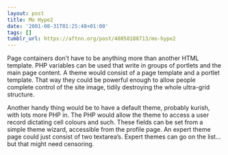 ```yaml
---
layout: post
title: Mo Hype2
date: '2001-08-31T01:25:48+01:00'
tags: []
tumblr_url: https://aftnn.org/post/48058188713/mo-hype2
---
```

<p>Page containers don&rsquo;t have to be anything more than another HTML template. PHP variables can be used that write in groups of portlets and the main page content. A theme would consist of a page template and a portlet template. That way they could be powerful enough to allow people complete control of the site image, tidily destroying the whole ultra-grid structure.</p>
<p>Another handy thing would be to have a default theme, probably kurish, with lots more PHP in. The PHP would allow the theme to access a user record dictating cell colours and such. These fields can be set from a simple theme wizard, accessible from the profile page. An expert theme page could just consist of two textarea&rsquo;s. Expert themes can go on the list&hellip; but that might need censoring.</p>
